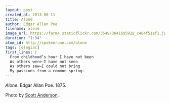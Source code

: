 ```yaml
---
layout: post
created_at: 2013-06-11
title: Alone
author: Edgar Allan Poe
filename: alone
image_url: https://farm4.staticflickr.com/3549/3841695928_c484f51af1.jpg
duration: "1:34"
atom_id: http://spokenrune.com/alone
tags: [elegiac]
first_lines: |
  From childhood’s hour I have not been
  As others were—I have not seen
  As others saw—I could not bring
  My passions from a common spring—
---
```


_Alone_.  Edgar Allan Poe.  1875.

Photo by [Scott Anderson](https://www.flickr.com/photos/cardscott/3841695928/).
